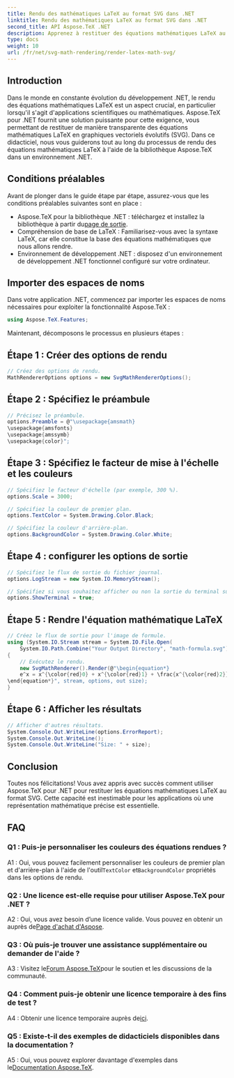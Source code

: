 ```yaml
---
title: Rendu des mathématiques LaTeX au format SVG dans .NET
linktitle: Rendu des mathématiques LaTeX au format SVG dans .NET
second_title: API Aspose.TeX .NET
description: Apprenez à restituer des équations mathématiques LaTeX au format SVG dans .NET à l'aide d'Aspose.TeX. Guide étape par étape avec des options personnalisables pour une représentation mathématique précise.
type: docs
weight: 10
url: /fr/net/svg-math-rendering/render-latex-math-svg/
---
```

## Introduction

Dans le monde en constante évolution du développement .NET, le rendu des équations mathématiques LaTeX est un aspect crucial, en particulier lorsqu'il s'agit d'applications scientifiques ou mathématiques. Aspose.TeX pour .NET fournit une solution puissante pour cette exigence, vous permettant de restituer de manière transparente des équations mathématiques LaTeX en graphiques vectoriels évolutifs (SVG). Dans ce didacticiel, nous vous guiderons tout au long du processus de rendu des équations mathématiques LaTeX à l'aide de la bibliothèque Aspose.TeX dans un environnement .NET.

## Conditions préalables

Avant de plonger dans le guide étape par étape, assurez-vous que les conditions préalables suivantes sont en place :

-  Aspose.TeX pour la bibliothèque .NET : téléchargez et installez la bibliothèque à partir du[page de sortie](https://releases.aspose.com/tex/net/).
- Compréhension de base de LaTeX : Familiarisez-vous avec la syntaxe LaTeX, car elle constitue la base des équations mathématiques que nous allons rendre.
- Environnement de développement .NET : disposez d'un environnement de développement .NET fonctionnel configuré sur votre ordinateur.

## Importer des espaces de noms

Dans votre application .NET, commencez par importer les espaces de noms nécessaires pour exploiter la fonctionnalité Aspose.TeX :

```csharp
using Aspose.TeX.Features;
```

Maintenant, décomposons le processus en plusieurs étapes :

## Étape 1 : Créer des options de rendu

```csharp
// Créez des options de rendu.
MathRendererOptions options = new SvgMathRendererOptions();
```

## Étape 2 : Spécifiez le préambule

```csharp
// Précisez le préambule.
options.Preamble = @"\usepackage{amsmath}
\usepackage{amsfonts}
\usepackage{amssymb}
\usepackage{color}";
```

## Étape 3 : Spécifiez le facteur de mise à l'échelle et les couleurs

```csharp
// Spécifiez le facteur d'échelle (par exemple, 300 %).
options.Scale = 3000;

// Spécifiez la couleur de premier plan.
options.TextColor = System.Drawing.Color.Black;

// Spécifiez la couleur d'arrière-plan.
options.BackgroundColor = System.Drawing.Color.White;
```

## Étape 4 : configurer les options de sortie

```csharp
// Spécifiez le flux de sortie du fichier journal.
options.LogStream = new System.IO.MemoryStream();

// Spécifiez si vous souhaitez afficher ou non la sortie du terminal sur la console.
options.ShowTerminal = true;
```

## Étape 5 : Rendre l'équation mathématique LaTeX

```csharp
// Créez le flux de sortie pour l'image de formule.
using (System.IO.Stream stream = System.IO.File.Open(
    System.IO.Path.Combine("Your Output Directory", "math-formula.svg"), System.IO.FileMode.Create))
{
    // Exécutez le rendu.
    new SvgMathRenderer().Render(@"\begin{equation*}
    e^x = x^{\color{red}0} + x^{\color{red}1} + \frac{x^{\color{red}2}}{2} + \frac{x^{\color{red}3}}{6} + \cdots = \sum_{n\geq 0} \frac{x^{\color{red}n}}{n!}
\end{equation*}", stream, options, out size);
}
```

## Étape 6 : Afficher les résultats

```csharp
// Afficher d'autres résultats.
System.Console.Out.WriteLine(options.ErrorReport);
System.Console.Out.WriteLine();
System.Console.Out.WriteLine("Size: " + size);
```

## Conclusion

Toutes nos félicitations! Vous avez appris avec succès comment utiliser Aspose.TeX pour .NET pour restituer les équations mathématiques LaTeX au format SVG. Cette capacité est inestimable pour les applications où une représentation mathématique précise est essentielle.

## FAQ

### Q1 : Puis-je personnaliser les couleurs des équations rendues ?

 A1 : Oui, vous pouvez facilement personnaliser les couleurs de premier plan et d'arrière-plan à l'aide de l'outil`TextColor` et`BackgroundColor` propriétés dans les options de rendu.

### Q2 : Une licence est-elle requise pour utiliser Aspose.TeX pour .NET ?

 A2 : Oui, vous avez besoin d’une licence valide. Vous pouvez en obtenir un auprès de[Page d'achat d'Aspose](https://purchase.aspose.com/buy).

### Q3 : Où puis-je trouver une assistance supplémentaire ou demander de l'aide ?

 A3 : Visitez le[Forum Aspose.TeX](https://forum.aspose.com/c/tex/47)pour le soutien et les discussions de la communauté.

### Q4 : Comment puis-je obtenir une licence temporaire à des fins de test ?

 A4 : Obtenir une licence temporaire auprès de[ici](https://purchase.aspose.com/temporary-license/).

### Q5 : Existe-t-il des exemples de didacticiels disponibles dans la documentation ?

 A5 : Oui, vous pouvez explorer davantage d'exemples dans le[Documentation Aspose.TeX](https://reference.aspose.com/tex/net/).